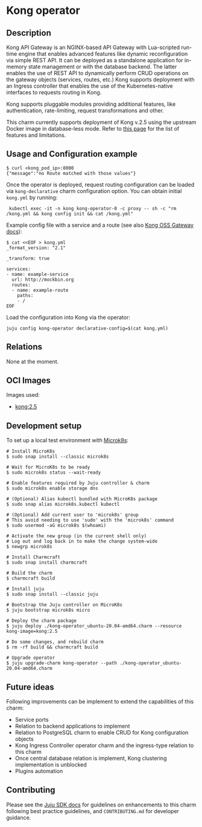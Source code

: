 # Kong operator

## Description

Kong API Gateway is an NGINX-based API Gateway with Lua-scripted run-time engine that enables advanced features like dynamic reconfiguration via simple REST API. It can be deployed as a standalone application for in-memory state management or with the database backend. The latter enables the use of REST API to dynamically perform CRUD operations on the gateway objects (services, routes, etc.) Kong supports deployment with an Ingress controller that enables the use of the Kubernetes-native interfaces to requests routing in Kong.

Kong supports pluggable modules providing additional features, like authentication, rate-limiting, request transformations and other.

This charm currently supports deployment of Kong v.2.5 using the upstream Docker image in database-less mode. Refer to [this page](https://docs.konghq.com/gateway-oss/2.5.x/db-less-and-declarative-config/#using-kong-in-db-less-mode) for the list of features and limitations.

## Usage and Configuration example

    $ curl <kong_pod_ip>:8000
    {"message":"no Route matched with those values"}

Once the operator is deployed, request routing configuration can be loaded via ```kong-declarative``` charm configuration option. You can obtain initial ```kong.yml``` by running:

     kubectl exec -it -n kong kong-operator-0 -c proxy -- sh -c "rm /kong.yml && kong config init && cat /kong.yml"

Example config file with a service and a route (see also [Kong OSS Gateway docs](https://docs.konghq.com/gateway-oss/2.5.x/db-less-and-declarative-config/)):

    $ cat <<EOF > kong.yml
    _format_version: "2.1"
    
    _transform: true
    
    services:
    - name: example-service
      url: http://mockbin.org
      routes:
      - name: example-route
        paths:
        - /
    EOF

Load the configuration into Kong via the operator:

    juju config kong-operator declarative-config=$(cat kong.yml)

## Relations

None at the moment.

## OCI Images

Images used:

- [kong:2.5](https://konghq.com/blog/kong-gateway-oss-2-5/)

## Development setup

To set up a local test environment with [Microk8s](https://microk8s.io/docs):

    # Install MicroK8s
    $ sudo snap install --classic microk8s
    
    # Wait for MicroK8s to be ready
    $ sudo microk8s status --wait-ready
    
    # Enable features required by Juju controller & charm
    $ sudo microk8s enable storage dns
    
    # (Optional) Alias kubectl bundled with MicroK8s package
    $ sudo snap alias microk8s.kubectl kubectl
    
    # (Optional) Add current user to 'microk8s' group
    # This avoid needing to use 'sudo' with the 'microk8s' command
    $ sudo usermod -aG microk8s $(whoami)
    
    # Activate the new group (in the current shell only)
    # Log out and log back in to make the change system-wide
    $ newgrp microk8s
    
    # Install Charmcraft
    $ sudo snap install charmcraft

    # Build the charm
    $ charmcraft build
    
    # Install juju
    $ sudo snap install --classic juju
    
    # Bootstrap the Juju controller on MicroK8s
    $ juju bootstrap microk8s micro

    # Deploy the charm package 
    $ juju deploy ./kong-operator_ubuntu-20.04-amd64.charm --resource kong-image=kong:2.5

    # Do some changes, and rebuild charm
    $ rm -rf build && charmcraft build

    # Upgrade operator
    $ juju upgrade-charm kong-operator --path ./kong-operator_ubuntu-20.04-amd64.charm


## Future ideas

Following improvements can be implement to extend the capabilities of this charm:

- Service ports
- Relation to backend applications to implement
- Relation to PostgreSQL charm to enable CRUD for Kong configuration objects
- Kong Ingress Controller operator charm and the ingress-type relation to this charm
- Once central database relation is implement, Kong clustering implementation is unblocked
- Plugins automation

## Contributing

Please see the [Juju SDK docs](https://juju.is/docs/sdk) for guidelines 
on enhancements to this charm following best practice guidelines, and
`CONTRIBUTING.md` for developer guidance.
